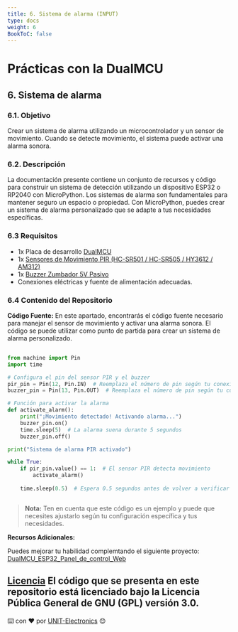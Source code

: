 ```yaml
---
title: 6. Sistema de alarma (INPUT) 
type: docs
weight: 6
BookToC: false
---
```


# Prácticas con la DualMCU

## 6. Sistema de alarma
### 6.1. Objetivo
Crear un sistema de alarma utilizando un microcontrolador y un sensor de
movimiento. Cuando se detecte movimiento, el sistema puede activar una alarma sonora.

### 6.2. Descripción
La documentación presente contiene un conjunto de recursos y código para construir un sistema de detección utilizando un dispositivo ESP32 o RP2040 con MicroPython. Los sistemas de alarma son fundamentales para mantener seguro un espacio o propiedad. Con MicroPython, puedes crear un sistema de alarma personalizado que se adapte a tus necesidades específicas.

### 6.3 Requisitos
+ 1x Placa de desarrollo [DualMCU](https://uelectronics.com/producto/unit-dualmcu-esp32-rp2040-tarjeta-de-desarrollo/)
+ 1x [Sensores de Movimiento PIR (HC-SR501 / HC-SR505 / HY3612 / AM312)](https://uelectronics.com/producto/sensores-de-movimiento-pir-hc-sr501-hc-sr505-hy3612-am312/)
+ 1x [Buzzer Zumbador 5V Pasivo](https://uelectronics.com/producto/buzzer-zumbador-5v-pasivo/)
+ Conexiones eléctricas y fuente de alimentación adecuadas.

### 6.4 Contenido del Repositorio
**Código Fuente:** En este apartado, encontrarás el código fuente necesario para manejar el sensor de movimiento y activar una alarma sonora. El código se puede utilizar como punto de partida para crear un sistema de alarma personalizado.

```python
 
from machine import Pin
import time

# Configura el pin del sensor PIR y el buzzer
pir_pin = Pin(12, Pin.IN)  # Reemplaza el número de pin según tu conexión
buzzer_pin = Pin(13, Pin.OUT)  # Reemplaza el número de pin según tu conexión

# Función para activar la alarma
def activate_alarm():
    print("¡Movimiento detectado! Activando alarma...")
    buzzer_pin.on()
    time.sleep(5)  # La alarma suena durante 5 segundos
    buzzer_pin.off()

print("Sistema de alarma PIR activado")

while True:
    if pir_pin.value() == 1:  # El sensor PIR detecta movimiento
        activate_alarm()
    
    time.sleep(0.5)  # Espera 0.5 segundos antes de volver a verificar el sensor PIR



```
> **Nota:** Ten en cuenta que este código es un ejemplo y puede que necesites ajustarlo según tu configuración específica y tus necesidades.

**Recursos Adicionales:**


Puedes mejorar tu habilidad complemtando el siguiente proyecto: [DualMCU_ESP32_Panel_de_control_Web](https://github.com/UNIT-Electronics/DualMCU_ESP32_Panel_de_control_Web)

[Licencia](https://www.gnu.org/licenses/gpl-3.0.html) El código que se presenta en este repositorio está licenciado bajo la Licencia Pública General de GNU (GPL) versión 3.0.
---
⌨️ con ❤️ por [UNIT-Electronics](https://github.com/UNIT-Electronics) 😊


